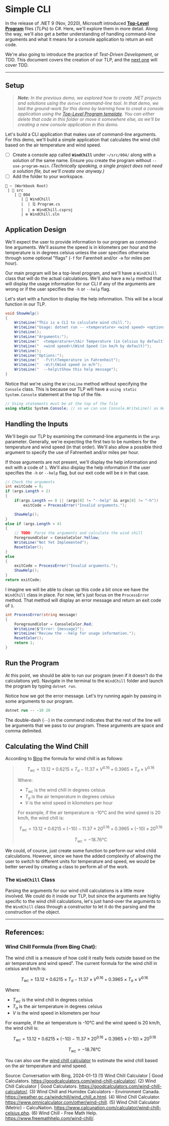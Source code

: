 # Simple CLI

In the release of .NET 9 (Nov, 2020), Microsoft introduced [**Top-Level Program**](./AboutTLPs.md) files (*TLP*s) to C#. Here, we'll explore them in more detail. Along the way, we'll also get a better understanding of handling command-line arguments and what it means for a console application to return an exit code.

We're also going to introduce the practice of *Test-Driven Development*, or TDD. This document covers the creation of our TLP, and the [next one](./AboutTDD.md) will cover TDD.

----

## Setup

> ***Note:** In the previous demo, we explored how to create .NET projects and solutions using the `dotnet` command-line tool. In that demo, we laid the ground-work for this demo by learning how to creat a console application using the [Top-Level Program template](https://aka.ms/new-console-template). You can either delete that code in this folder or move it somewhere else, as we'll be creating a new console application in this demo.*

Let's build a CLI application that makes use of command-line arguments. For this demo, we'll build a simple application that calculates the wind chill based on the air temperature and wind speed.

- [ ] Create a console app called **`WindChill`** under `~/src/004/` along with a solution of the same name. Ensure you create the program without `--use-program-main`. *(Technically speaking, a single project does not need a solution file, but we'll create one anyway.)*
- [ ] Add the folder to your workspace.

```
📂 ~ (Workbook Root)
 | 📂 src
    | 📂 004
       | 📂 WindChill
       |  | 🗒️ Program.cs
       |  | ⚙️ WindChill.csproj
       | ⚙️ WindChill.sln
```

## Application Design

We'll expect the user to provide information to our program as command-line arguments. We'll assume the speed is in kilometers per hour and the temperature is in degrees celsius unless the user specifies otherwise through some optional "flags" (`-f` for Farenheit and/or `-m` for miles per hour).

Our main program will be a top-level program, and we'll have a `WindChill` class that will do the actual calculations. We'll also have a `Help` method that will display the usage information for our CLI if any of the arguments are wrong or if the user specifies the `-h` or `--help` flag.

Let's start with a function to display the help information. This will be a local function in our TLP.

```cs
void ShowHelp()
{
    WriteLine("This is a CLI to calculate wind chill.");
    WriteLine("Usage: dotnet run -- <temperature> <wind speed> <options>");
    WriteLine();
    WriteLine("Arguments:");
    WriteLine("  <temperature>\tAir Temperature (in Celsius by default)");
    WriteLine("  <wind speed>\tWind Speed (in km/h by default)");
    WriteLine();
    WriteLine("Options:");
    WriteLine("  -f\t\tTemperature in Fahrenheit");
    WriteLine("  -m\t\tWind speed in m/h");
    WriteLine("  --help\tShow this help message");
}
```

Notice that we're using the `WriteLine` method without specifying the `Console` class. This is because our TLP will have a `using static System.Console` statement at the top of the file.

```cs
// Using statements must be at the top of the file
using static System.Console; // so we can use Console.WriteLine() as WriteLine()
```

## Handling the Inputs

We'll begin our TLP by examining the command-line arguments in the `args` parameter. Generally, we're expecting the first two to be numbers for the temperature and wind speed (in that order). We'll also allow a possible third argument to specify the use of Fahrenheit and/or miles per hour.

If those arguments are not present, we'll display the help information and exit with a code of `1`. We'll also display the help information if the user specifies the `-h` or `--help` flag, but our exit code will be `0` in that case.

```cs
// Check the arguments
int exitCode = 0;
if (args.Length < 2)
{
    if(args.Length == 0 || (args[0] != "--help" && args[0] != "-h"))
        exitCode = ProcessError("Invalid arguments.");

    ShowHelp();
}
else if (args.Length < 4)
{
    // TODO: Parse the arguments and calculate the wind chill
    ForegroundColor = ConsoleColor.Yellow;
    WriteLine("Not Yet Implemented");
    ResetColor();
}
else
{
    exitCode = ProcessError("Invalid arguments.");
    ShowHelp();
}
return exitCode;
```

I imagine we will be able to clean up this code a bit once we have the `WindChill` class in place. For now, let's just focus on the `ProcessError` method. That method will display an error message and return an exit code of `1`.

```cs
int ProcessError(string message)
{
    ForegroundColor = ConsoleColor.Red;
    WriteLine($"Error: {message}");
    WriteLine("Review the --help for usage information.");
    ResetColor();
    return 1;
}
```

## Run the Program

At this point, we should be able to run our program (even if it doesn't do the calculations yet). Navigate in the terminal to the `WindChill` folder and launch the program by typing `dotnet run`.

Notice how we got the error message. Let's try running again by passing in some arguments to our program.

```ps
dotnet run -- -10 20
```

The double-dash (`--`) in the command indicates that the rest of the line will be arguments that we pass to our program. These arguments are space and comma delimited.

## Calculating the Wind Chill

According to [Bing](#wind-chill-formula-from-bing-chat) the formula for wind chill is as follows:

> $$T_{wc} = 13.12 + 0.6215 \times T_a - 11.37 \times V^{0.16} + 0.3965 \times T_a \times V^{0.16}$$
> 
> Where:
> 
> - $T_{wc}$ is the wind chill in degrees celsius
> - $T_a$ is the air temperature in degrees celsius
> - $V$ is the wind speed in kilometers per hour
> 
> For example, if the air temperature is -10°C and the wind speed is 20 km/h, the wind chill is:
>
> $$T_{wc} = 13.12 + 0.6215 \times (-10) - 11.37 \times 20^{0.16} + 0.3965 \times (-10) \times 20^{0.16}$$
>
> $$T_{wc} = -18.76 \text{°C}$$

We could, of course, just create some function to perform our wind child calculations. However, since we have the added complexity of allowing the user to switch to different units for temperature and speed, we would be better served by creating a class to perform all of the work.

### The `WindChill` Class

Parsing the arguments for our wind chill calculations is a little more involved. We could do it inside our TLP, but since the arguments are highly specific to the wind chill calculations, let's just hand-over the arguments to the `WindChill` class through a constructor to let it do the parsing and the construction of the object.

----

## References:

### Wind Chill Formula (from Bing Chat):

The wind chill is a measure of how cold it really feels outside based on the air temperature and wind speed¹. The current formula for the wind chill in celsius and km/h is:

$$T_{wc} = 13.12 + 0.6215 \times T_a - 11.37 \times V^{0.16} + 0.3965 \times T_a \times V^{0.16}$$

Where:

- $T_{wc}$ is the wind chill in degrees celsius
- $T_a$ is the air temperature in degrees celsius
- $V$ is the wind speed in kilometers per hour

For example, if the air temperature is -10°C and the wind speed is 20 km/h, the wind chill is:

$$T_{wc} = 13.12 + 0.6215 \times (-10) - 11.37 \times 20^{0.16} + 0.3965 \times (-10) \times 20^{0.16}$$

$$T_{wc} = -18.76 \text{°C}$$

You can also use the [wind chill calculator](^1^) to estimate the wind chill based on the air temperature and wind speed.

Source: Conversation with Bing, 2024-01-13
(1) Wind Chill Calculator | Good Calculators. https://goodcalculators.com/wind-chill-calculator/.
(2) Wind Chill Calculator | Good Calculators. https://goodcalculators.com/wind-chill-calculator/.
(3) Wind Chill and Humidex Calculators - Environment Canada. https://weather.gc.ca/windchill/wind_chill_e.html.
(4) Wind Chill Calculator. https://www.omnicalculator.com/other/wind-chill.
(5) Wind Chill Calculator (Metric) - CalcuNation. https://www.calcunation.com/calculator/wind-chill-celsius.php.
(6) Wind Chill - Free Math Help. https://www.freemathhelp.com/wind-chill/.


